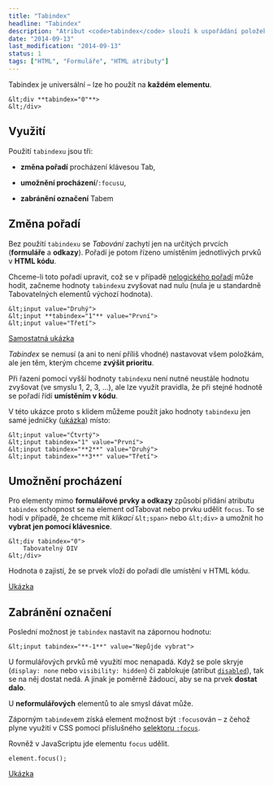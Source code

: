 ```yaml
---
title: "Tabindex"
headline: "Tabindex"
description: "Atribut <code>tabindex</code> slouží k uspořádání položek pro procházení klávesnicí."
date: "2014-09-13"
last_modification: "2014-09-13"
status: 1
tags: ["HTML", "Formuláře", "HTML atributy"]
---
```


Tabindex je universální – lze ho použít na **každém elementu**.

```
&lt;div **tabindex="0"**>
&lt;/div>
```

## Využití

Použití `tabindexu` jsou tři:

  - **změna pořadí** procházení klávesou Tab,

  - **umožnění procházení**/`:focus`u,

  - **zabránění označení** Tabem

## Změna pořadí

Bez použití `tabindexu` se *Tabování* zachytí jen na určitých prvcích (**formuláře** a **odkazy**). Pořadí je potom řízeno umístěním jednotlivých prvků v **HTML kódu**.

Chceme-li toto pořadí upravit, což se v případě [nelogického pořadí](/chyby-formularu#klavesnice) může hodit, začneme hodnoty `tabindex`u zvyšovat nad nulu (nula je u standardně Tabovatelných elementů výchozí hodnota).

```
&lt;input value="Druhý">
&lt;input **tabindex="1"** value="První">
&lt;input value="Třetí">
```

[Samostatná ukázka](http://kod.djpw.cz/nqfb)

*Tabindex* se nemusí (a ani to není příliš vhodné) nastavovat všem položkám, ale jen těm, kterým chceme **zvýšit prioritu**.

Při řazení pomocí vyšší hodnoty `tabindex`u není nutné neustále hodnotu zvyšovat (ve smyslu 1, 2, 3, …), ale lze využít pravidla, že při stejné hodnotě se pořadí řídí **umístěním v kódu**.

V této ukázce proto s klidem můžeme použít jako hodnoty `tabindex`u jen samé jedničky ([ukázka](http://kod.djpw.cz/pqfb)) místo:

```
&lt;input value="Čtvrtý">
&lt;input tabindex="1" value="První">
&lt;input tabindex="**2**" value="Druhý">
&lt;input tabindex="**3**" value="Třetí">
```

## Umožnění procházení

Pro elementy mimo **formulářové prvky a odkazy** způsobí přidání atributu `tabindex` schopnost se na element odTabovat nebo prvku udělit `focus`. To se hodí v případě, že chceme mít *klikací* `&lt;span>` nebo `&lt;div>` a umožnit ho **vybrat jen pomocí klávesnice**.

```
&lt;div tabindex="0">
    Tabovatelný DIV
&lt;/div>
```

Hodnota `0` zajistí, že se prvek vloží do pořadí dle umístění v HTML kódu.

[Ukázka](http://kod.djpw.cz/qqfb)

## Zabránění označení

Poslední možnost je `tabindex` nastavit na zápornou hodnotu:

```
&lt;input tabindex="**-1**" value="Nepůjde vybrat">
```

U formulářových prvků mě využití moc nenapadá. Když se pole skryje (`display: none` nebo `visibility: hidden`) či zablokuje (atribut [`disabled`](/input#disabled)), tak se na něj dostat nedá. A jinak je poměrně žádoucí, aby se na prvek **dostat dalo**.

U **neformulářových** elementů to ale smysl dávat může.

Záporným `tabindex`em získá element možnost být `:focus`ován – z čehož plyne využití v CSS pomocí příslušného [selektoru `:focus`](/css-selektory#uzivatelske-akce).

Rovněž v JavaScriptu jde elementu `focus` udělit.

```
element.focus();
```

[Ukázka](http://kod.djpw.cz/rqfb)